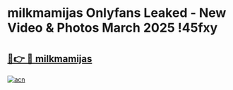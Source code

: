 # milkmamijas Onlyfans Leaked - New Video & Photos March 2025 !45fxy

# <h2><a href="https://xcm9km.iuczelnia.edu.pl?title=milkmamijas&ref=45fxy">🔗👉 🔴 milkmamijas</a></h2>

[![acn](https://github.com/user-attachments/assets/0f9c940e-d8b0-45ae-aac7-cd30a18b3e1c)](https://xcm9km.iuczelnia.edu.pl?title=milkmamijas&ref=45fxy)

